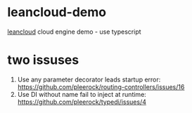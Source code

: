 # leancloud-demo
[leancloud](https://leancloud.cn/) cloud engine demo - use typescript

# two issuses
1. Use any parameter decorator leads startup error: https://github.com/pleerock/routing-controllers/issues/16
2. Use DI without name fail to inject at runtime: https://github.com/pleerock/typedi/issues/4

